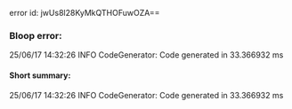 error id: jwUs8l28KyMkQTHOFuwOZA==
### Bloop error:

25/06/17 14:32:26 INFO CodeGenerator: Code generated in 33.366932 ms
#### Short summary: 

25/06/17 14:32:26 INFO CodeGenerator: Code generated in 33.366932 ms